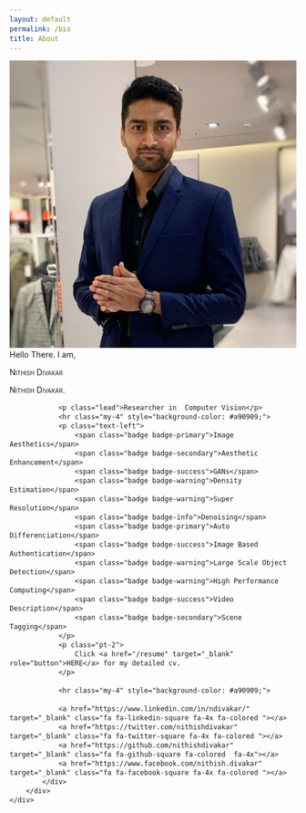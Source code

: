 ```yaml
---
layout: default
permalink: /bio
title: About
---
```


<div class="col">
	<div class="jumbotron">
		<div class="row">
			<div class="col-12 col-lg-6">
				<img src="/images/dp.jpg" alt="..." class="img-thumbnail">
			</div>
			<div class="col-12 col-lg-6">
				<span class="mb-2 text-muted small text-uppercase d-none d-lg-inline">Hello There. I am, </span>
  				<p class="display-4 d-none d-md-block pt-2" style="font-variant:small-caps;">Nithish Divakar</p>
  				<p class="h1 d-md-none pt-2" style="font-variant:small-caps;">Nithish Divakar.</p>

 				<p class="lead">Researcher in  Computer Vision</p>
  				<hr class="my-4" style="background-color: #a90909;">
  				<p class="text-left">
  					<span class="badge badge-primary">Image Aesthetics</span>
					<span class="badge badge-secondary">Aesthetic Enhancement</span>
					<span class="badge badge-success">GANs</span>
					<span class="badge badge-warning">Density Estimation</span>
					<span class="badge badge-warning">Super Resolution</span>
					<span class="badge badge-info">Denoising</span>
					<span class="badge badge-primary">Auto Differenciation</span>
					<span class="badge badge-success">Image Based Authentication</span>
					<span class="badge badge-warning">Large Scale Object Detection</span>
					<span class="badge badge-warning">High Performance Computing</span>
					<span class="badge badge-success">Video Description</span>
					<span class="badge badge-secondary">Scene Tagging</span>
  				</p>
				<p class="pt-2">
  					Click <a href="/resume" target="_blank" role="button">HERE</a> for my detailed cv. 
  				</p>

  				<hr class="my-4" style="background-color: #a90909;">

				<a href="https://www.linkedin.com/in/ndivakar/"  target="_blank" class="fa fa-linkedin-square fa-4x fa-colored "></a>
				<a href="https://twitter.com/nithishdivakar"  target="_blank" class="fa fa-twitter-square fa-4x fa-colored "></a>
				<a href="https://github.com/nithishdivakar"  target="_blank" class="fa fa-github-square fa-colored  fa-4x"></a>
				<a href="https://www.facebook.com/nithish.divakar"  target="_blank" class="fa fa-facebook-square fa-4x fa-colored "></a>
  			</div>
  		</div>
  	</div>
</div>


 

